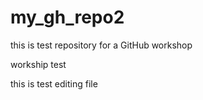 # my_gh_repo2
this is test repository for a GitHub workshop

workship test

this is test editing file
